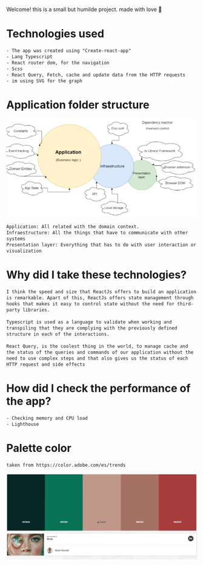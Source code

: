 Welcome! this is a small but humilde project.
made with love  💓

# Technologies used
    - The app was created using "Create-react-app" 
    - Lang Typescript
    - React router dom, for the navigation
    - Scss
    - React Query, Fetch, cache and update data from the HTTP requests
    - im using SVG for the graph

# Application folder structure

![alt text](./assets/readmeimg.PNG)

    Application: All related with the domain context.
    Infraestructure: All the things that have to communicate with other systems
    Presentation layer: Everything that has to do with user interaction or visualization 

# Why did I take these technologies?

    I think the speed and size that ReactJs offers to build an application is remarkable. Apart of this, ReactJs offers state management through hooks that makes it easy to control state without the need for third-party libraries.

    Typescript is used as a language to validate when working and transpiling that they are complying with the previously defined structure in each of the interactions.

    React Query, is the coolest thing in the world, to manage cache and the status of the queries and commands of our application without the need to use complex steps and that also gives us the status of each HTTP request and side effects

# How did I check the performance of the app?

    - Checking memory and CPU load
    - Lighthouse 

# Palette color
    taken from https://color.adobe.com/es/trends

![paletteColor](./assets/paletta.PNG)
